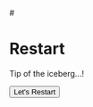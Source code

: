 #<!DOCTYPE html>
<html lang="en">
<head>
    <meta charset="UTF-8">
    <meta name="viewport" content="width=device-width, initial-scale=1.0">
    <title>Task2</title>
    <link rel="stylesheet" href="style.css">
    <link rel="shortcut icon" href="./panda.jpg" type="image/x-icon">
</head>
<body>
   <div id="main">
    <h1 id="head">Restart</h1>
    <p id="para">Tip of the iceberg...!</p>
    <button>Let's Restart</button>
   </div>
</body>
</html>
